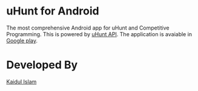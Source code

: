 uHunt for Android
=================

The most comprehensive Android app for uHunt and Competitive Programming. This is powered by [uHunt API][3]. The application is avaiable in [Google play][1].



Developed By
============

[Kaidul Islam][2]


 [1]: https://play.google.com/store/apps/details?id=me.kaidul.uhunt
 [2]: http://kaidul.com
 [3]: http://uhunt.felix-halim.net/api
